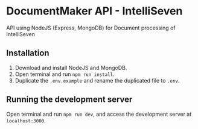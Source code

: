 # DocumentMaker API - IntelliSeven

API using NodeJS (Express, MongoDB) for Document processing of IntelliSeven

## Installation

1. Download and install NodeJS and MongoDB.
2. Open terminal and run `npm run install`.
3. Duplicate the `.env.example` and rename the duplicated file to `.env`.

## Running the development server

Open terminal and run `npm run dev`, and access the development server at `localhost:3000`.

